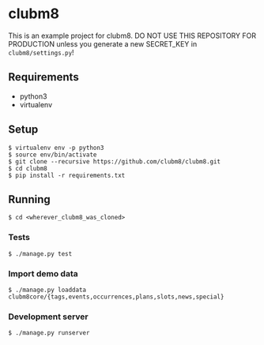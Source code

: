 # clubm8

This is an example project for clubm8. DO NOT USE THIS REPOSITORY FOR
PRODUCTION unless you generate a new SECRET_KEY in `clubm8/settings.py`!

## Requirements

* python3
* virtualenv

## Setup

```
$ virtualenv env -p python3
$ source env/bin/activate
$ git clone --recursive https://github.com/clubm8/clubm8.git
$ cd clubm8
$ pip install -r requirements.txt
```

## Running

```
$ cd <wherever_clubm8_was_cloned>
```

### Tests

```
$ ./manage.py test
```

### Import demo data

```
$ ./manage.py loaddata clubm8core/{tags,events,occurrences,plans,slots,news,special}
```

### Development server

```
$ ./manage.py runserver
```
